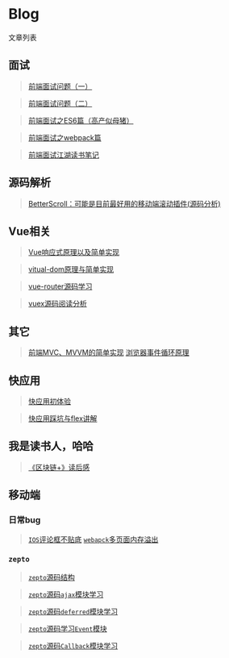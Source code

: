 # Blog


文章列表
## 面试
> [前端面试问题（一）](https://github.com/skychenbo/interviewr/issues/1)

> [前端面试问题（二）](https://github.com/skychenbo/interviewr/issues/2)

> [前端面试之ES6篇（高产似母猪）](https://github.com/skychenbo/interviewr/issues/3)

> [前端面试之webpack篇](https://github.com/skychenbo/interviewr/issues/4)

> [前端面试江湖读书笔记](https://github.com/skychenbo/Blog/issues/8)

## 源码解析
> [BetterScroll：可能是目前最好用的移动端滚动插件(源码分析)](https://github.com/skychenbo/Blog/issues/6)

## Vue相关
> [Vue响应式原理以及简单实现](https://github.com/skychenbo/Blog/issues/9)

> [vitual-dom原理与简单实现](https://github.com/skychenbo/Blog/issues/7)

> [vue-router源码学习](https://github.com/skychenbo/Blog/issues/12)

> [vuex源码阅读分析](https://github.com/skychenbo/Blog/issues/10)


## 其它

> [前端MVC、MVVM的简单实现](https://github.com/skychenbo/Blog/issues/11)
> [浏览器事件循环原理](https://github.com/skychenbo/Blog/issues/28)


## 快应用

> [快应用初体验](https://github.com/skychenbo/Blog/issues/16)

> [快应用踩坑与flex讲解](https://github.com/skychenbo/Blog/issues/17)


## 我是读书人，哈哈
> [《区块链+》读后感](https://github.com/skychenbo/Blog/issues/13)


## 移动端
### 日常bug
> [`IOS`评论框不贴底](https://github.com/skychenbo/Blog/issues/26)
> [`webapck`多页面内存溢出](https://github.com/skychenbo/Blog/issues/27)

### `zepto`
> [`zepto`源码结构](https://github.com/skychenbo/Blog/issues/20)

> [`zepto`源码`ajax`模块学习](https://github.com/skychenbo/Blog/issues/21)

> [`zepto`源码`deferred`模块学习](https://github.com/skychenbo/Blog/issues/22)

> [`zepto`源码学习`Event`模块](https://github.com/skychenbo/Blog/issues/23)

> [`zepto`源码`Callback`模块学习](https://github.com/skychenbo/Blog/issues/25)
